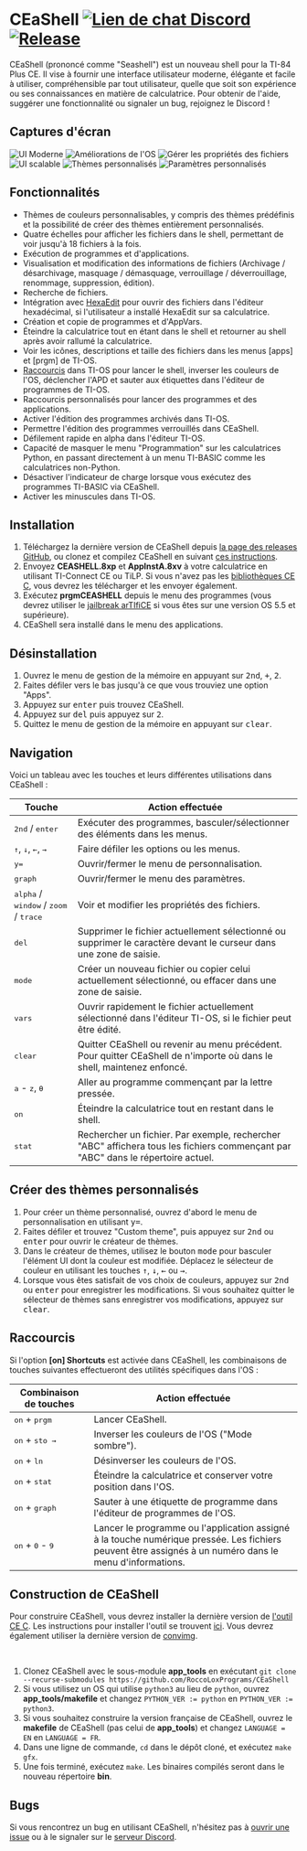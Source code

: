 # CEaShell [![Lien de chat Discord](https://img.shields.io/discord/1012426214226530424?logo=discord)](https://discord.gg/RDTtu258fW) [![Release](https://img.shields.io/github/v/release/RoccoLoxPrograms/CEaShell?include_prereleases)](https://github.com/roccoloxprograms/shell/releases/latest)

CEaShell (prononcé comme "Seashell") est un nouveau shell pour la TI-84 Plus CE. Il vise à fournir une interface utilisateur moderne, élégante et facile à utiliser, compréhensible par tout utilisateur, quelle que soit son expérience ou ses connaissances en matière de calculatrice. Pour obtenir de l'aide, suggérer une fonctionnalité ou signaler un bug, rejoignez le Discord !

## Captures d'écran

![UI Moderne](screenshots/shell.gif "UI Moderne") ![Améliorations de l'OS](screenshots/osFileInfo.gif "Améliorations de l'OS")
![Gérer les propriétés des fichiers](screenshots/fileInfo.png "Gérer les propriétés des fichiers") ![UI scalable](screenshots/scalableUI.gif "UI scalable")
![Thèmes personnalisés](screenshots/customTheme.gif "Thèmes personnalisés") ![Paramètres personnalisés](screenshots/settings.gif "Paramètres personnalisés")

## Fonctionnalités

* Thèmes de couleurs personnalisables, y compris des thèmes prédéfinis et la possibilité de créer des thèmes entièrement personnalisés.
* Quatre échelles pour afficher les fichiers dans le shell, permettant de voir jusqu'à 18 fichiers à la fois.
* Exécution de programmes et d'applications.
* Visualisation et modification des informations de fichiers (Archivage / désarchivage, masquage / démasquage, verrouillage / déverrouillage, renommage, suppression, édition).
* Recherche de fichiers.
* Intégration avec [HexaEdit](https://github.com/captain-calc/HexaEdit-CE) pour ouvrir des fichiers dans l'éditeur hexadécimal, si l'utilisateur a installé HexaEdit sur sa calculatrice.
* Création et copie de programmes et d'AppVars.
* Éteindre la calculatrice tout en étant dans le shell et retourner au shell après avoir rallumé la calculatrice.
* Voir les icônes, descriptions et taille des fichiers dans les menus [apps] et [prgm] de TI-OS.
* [Raccourcis](#shortcuts) dans TI-OS pour lancer le shell, inverser les couleurs de l'OS, déclencher l'APD et sauter aux étiquettes dans l'éditeur de programmes de TI-OS.
* Raccourcis personnalisés pour lancer des programmes et des applications.
* Activer l'édition des programmes archivés dans TI-OS.
* Permettre l'édition des programmes verrouillés dans CEaShell.
* Défilement rapide en alpha dans l'éditeur TI-OS.
* Capacité de masquer le menu "Programmation" sur les calculatrices Python, en passant directement à un menu TI-BASIC comme les calculatrices non-Python.
* Désactiver l'indicateur de charge lorsque vous exécutez des programmes TI-BASIC via CEaShell.
* Activer les minuscules dans TI-OS.

## Installation

1. Téléchargez la dernière version de CEaShell depuis [la page des releases GitHub](https://github.com/roccoloxprograms/CEaShell/releases/latest), ou clonez et compilez CEaShell en suivant [ces instructions](#building-ceashell).
2. Envoyez **CEASHELL.8xp** et **AppInstA.8xv** à votre calculatrice en utilisant TI-Connect CE ou TiLP. Si vous n'avez pas les [bibliothèques CE C](https://tiny.cc/clibs), vous devrez les télécharger et les envoyer également.
3. Exécutez **prgmCEASHELL** depuis le menu des programmes (vous devrez utiliser le [jailbreak arTIfiCE](https://yvantt.github.io/arTIfiCE) si vous êtes sur une version OS 5.5 et supérieure).
4. CEaShell sera installé dans le menu des applications.

## Désinstallation

1. Ouvrez le menu de gestion de la mémoire en appuyant sur <kbd>2nd</kbd>, <kbd>+</kbd>, <kbd>2</kbd>.
2. Faites défiler vers le bas jusqu'à ce que vous trouviez une option "Apps".
3. Appuyez sur <kbd>enter</kbd> puis trouvez CEaShell.
4. Appuyez sur <kbd>del</kbd> puis appuyez sur <kbd>2</kbd>.
5. Quittez le menu de gestion de la mémoire en appuyant sur <kbd>clear</kbd>.

## Navigation

Voici un tableau avec les touches et leurs différentes utilisations dans CEaShell :

| Touche                                                                     | Action effectuée                                                                                                 |
|---------------------------------------------------------------------------|------------------------------------------------------------------------------------------------------------------|
| <kbd>2nd</kbd> / <kbd>enter</kbd>                                         | Exécuter des programmes, basculer/sélectionner des éléments dans les menus.                                       |
| <kbd>↑</kbd>, <kbd>↓</kbd>, <kbd>←</kbd>, <kbd>→</kbd>                    | Faire défiler les options ou les menus.                                                                           |
| <kbd>y=</kbd>                                                             | Ouvrir/fermer le menu de personnalisation.                                                                        |
| <kbd>graph</kbd>                                                          | Ouvrir/fermer le menu des paramètres.                                                                             |
| <kbd>alpha</kbd> / <kbd>window</kbd> / <kbd>zoom</kbd> / <kbd>trace</kbd> | Voir et modifier les propriétés des fichiers.                                                                     |
| <kbd>del</kbd>                                                            | Supprimer le fichier actuellement sélectionné ou supprimer le caractère devant le curseur dans une zone de saisie.|
| <kbd>mode</kbd>                                                           | Créer un nouveau fichier ou copier celui actuellement sélectionné, ou effacer dans une zone de saisie.            |
| <kbd>vars</kbd>                                                           | Ouvrir rapidement le fichier actuellement sélectionné dans l'éditeur TI-OS, si le fichier peut être édité.        |
| <kbd>clear</kbd>                                                          | Quitter CEaShell ou revenir au menu précédent. Pour quitter CEaShell de n'importe où dans le shell, maintenez enfoncé.| 
| <kbd>a</kbd> - <kbd>z</kbd>, <kbd>θ</kbd>                                 | Aller au programme commençant par la lettre pressée.                                                             |
| <kbd>on</kbd>                                                             | Éteindre la calculatrice tout en restant dans le shell.                                                          |
| <kbd>stat</kbd>                                                           | Rechercher un fichier. Par exemple, rechercher "ABC" affichera tous les fichiers commençant par "ABC" dans le répertoire actuel.|

## Créer des thèmes personnalisés

1. Pour créer un thème personnalisé, ouvrez d'abord le menu de personnalisation en utilisant <kbd>y=</kbd>.
2. Faites défiler et trouvez "Custom theme", puis appuyez sur <kbd>2nd</kbd> ou <kbd>enter</kbd> pour ouvrir le créateur de thèmes.
3. Dans le créateur de thèmes, utilisez le bouton <kbd>mode</kbd> pour basculer l'élément UI dont la couleur est modifiée. Déplacez le sélecteur de couleur en utilisant les touches <kbd>↑</kbd>, <kbd>↓</kbd>, <kbd>←</kbd> ou <kbd>→</kbd>.
4. Lorsque vous êtes satisfait de vos choix de couleurs, appuyez sur <kbd>2nd</kbd> ou <kbd>enter</kbd> pour enregistrer les modifications. Si vous souhaitez quitter le sélecteur de thèmes sans enregistrer vos modifications, appuyez sur <kbd>clear</kbd>.

## Raccourcis

Si l'option **[on] Shortcuts** est activée dans CEaShell, les combinaisons de touches suivantes effectueront des utilités spécifiques dans l'OS :

| Combinaison de touches                      | Action effectuée                                                                                                  |
|---------------------------------------------|-------------------------------------------------------------------------------------------------------------------|
| <kbd>on</kbd> + <kbd>prgm</kbd>             | Lancer CEaShell.                                                                                                  |
| <kbd>on</kbd> + <kbd>sto →</kbd>            | Inverser les couleurs de l'OS ("Mode sombre").                                                                     |
| <kbd>on</kbd> + <kbd>ln</kbd>               | Désinverser les couleurs de l'OS.                                                                                  |
| <kbd>on</kbd> + <kbd>stat</kbd>             | Éteindre la calculatrice et conserver votre position dans l'OS.                                                    |
| <kbd>on</kbd> + <kbd>graph</kbd>            | Sauter à une étiquette de programme dans l'éditeur de programmes de l'OS.                                          |
| <kbd>on</kbd> + <kbd>0</kbd> - <kbd>9</kbd> | Lancer le programme ou l'application assigné à la touche numérique pressée. Les fichiers peuvent être assignés à un numéro dans le menu d'informations. |

## Construction de CEaShell

Pour construire CEaShell, vous devrez installer la dernière version de [l'outil CE C](https://ce-programming.github.io/toolchain/index.html). Les instructions pour installer l'outil se trouvent [ici](https://ce-programming.github.io/toolchain/static/getting-started.html#installing-the-ce-toolchain). Vous devrez également utiliser la dernière version de [convimg](https://github.com/mateoconlechuga/convimg).

<br />

1. Clonez CEaShell avec le sous-module **app_tools** en exécutant `git clone --recurse-submodules https://github.com/RoccoLoxPrograms/CEaShell`
2. Si vous utilisez un OS qui utilise `python3` au lieu de `python`, ouvrez **app_tools/makefile** et changez `PYTHON_VER := python` en `PYTHON_VER := python3`.
3. Si vous souhaitez construire la version française de CEaShell, ouvrez le **makefile** de CEaShell (pas celui de **app_tools**) et changez `LANGUAGE = EN` en `LANGUAGE = FR`.
4. Dans une ligne de commande, `cd` dans le dépôt cloné, et exécutez `make gfx`.
5. Une fois terminé, exécutez `make`. Les binaires compilés seront dans le nouveau répertoire **bin**.

## Bugs

Si vous rencontrez un bug en utilisant CEaShell, n'hésitez pas à [ouvrir une issue](https://github.com/RoccoLoxPrograms/CEaShell/issues) ou à le signaler sur le [serveur Discord](https://discord.gg/RDTtu258fW).
